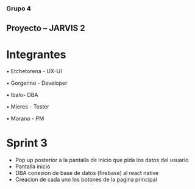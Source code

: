 ### Grupo 4

## Proyecto  – JARVIS 2

# Integrantes

• Etchetorena - UX-UI

• Gorgerino - Developer

• Ibalo- DBA

• Mieres - Tester

• Morano - PM

# Sprint 3

* Pop up posterior a la pantalla de inicio que pida los datos del usuario
* Pantalla inicio
* DBA conexion de base de datos (firebase) al react native 
* Creacion de cada uno los botones de la pagina principal 
